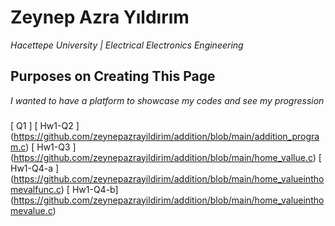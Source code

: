 # Zeynep Azra Yıldırım
*Hacettepe University | Electrical Electronics Engineering*
## Purposes on Creating This Page
*I wanted to have a platform to showcase my codes and see my progression*
###
[ Q1 ]
[ Hw1-Q2 ] (https://github.com/zeynepazrayildirim/addition/blob/main/addition_program.c)
[ Hw1-Q3 ] (https://github.com/zeynepazrayildirim/addition/blob/main/home_vallue.c)
[ Hw1-Q4-a ] (https://github.com/zeynepazrayildirim/addition/blob/main/home_valueinthomevalfunc.c)
[ Hw1-Q4-b] (https://github.com/zeynepazrayildirim/addition/blob/main/home_valueinthomevalue.c)

